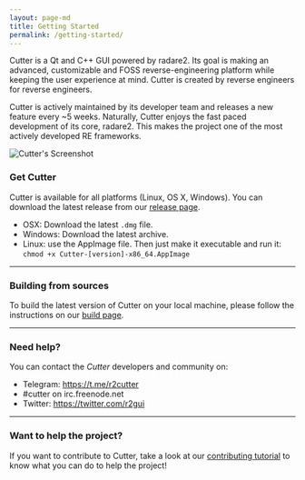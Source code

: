 ```yaml
---
layout: page-md
title: Getting Started
permalink: /getting-started/
---
```

Cutter is a Qt and C++ GUI powered by radare2. Its goal is making an advanced, customizable and FOSS reverse-engineering platform while keeping the user experience at mind. Cutter is created by reverse engineers for reverse engineers.

Cutter is actively maintained by its developer team and releases a new feature every ~5 weeks. Naturally, Cutter enjoys the fast paced development of its core, radare2. This makes the project one of the most actively developed RE frameworks.

![Cutter's Screenshot](/assets/images/cutter-screenshot.png)

### Get Cutter

Cutter is available for all platforms (Linux, OS X, Windows). You can
download the latest release from our [release page](https://github.com/radareorg/cutter/releases).
- OSX: Download the latest ``.dmg`` file.
- Windows: Download the latest archive.
- Linux: use the AppImage file. Then just make it executable and run it: ``chmod +x Cutter-[version]-x86_64.AppImage``

----

### Building from sources

To build the latest version of Cutter on your local machine, please follow the instructions on our [build page](/docs/building.html).

----

### Need help?


You can contact the *Cutter* developers and community on:

-  Telegram: https://t.me/r2cutter
-  #cutter on irc.freenode.net
-  Twitter: https://twitter.com/r2gui

----

### Want to help the project?

If you want to contribute to Cutter, take a look at our [contributing tutorial](https://github.com/radareorg/cutter/blob/master/CONTRIBUTING.md) to know what you can do to help the project!


